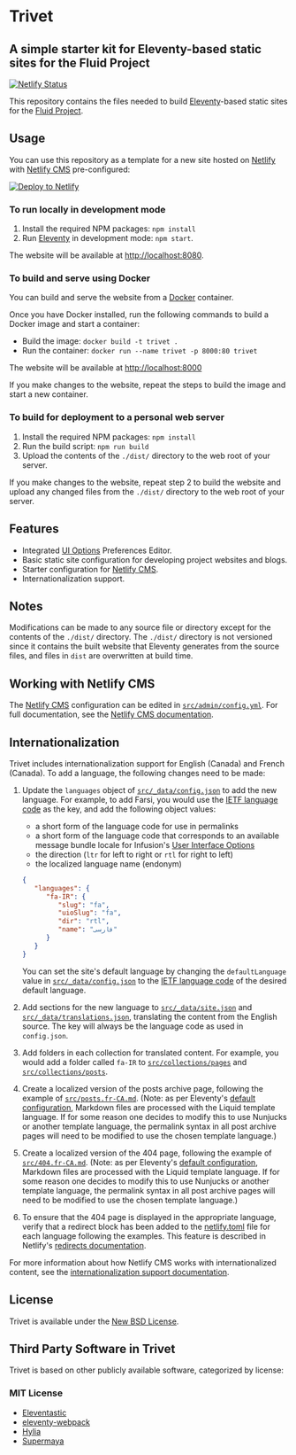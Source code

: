 # Trivet

## A simple starter kit for Eleventy-based static sites for the Fluid Project

[![Netlify Status](https://api.netlify.com/api/v1/badges/8286bcec-a92b-47ca-a4cf-128a276b57eb/deploy-status)](https://app.netlify.com/sites/trivet/deploys)

This repository contains the files needed to build [Eleventy](http://11ty.dev/)-based static sites for the [Fluid Project](https://fluidproject.org).

## Usage

You can use this repository as a template for a new site hosted on [Netlify](https://netlify.com) with [Netlify CMS](https://netlifycms.org)
pre-configured:

[![Deploy to Netlify](https://www.netlify.com/img/deploy/button.svg)](https://app.netlify.com/start/deploy?repository=https://github.com/fluid-project/trivet&stack=cms)

### To run locally in development mode

1. Install the required NPM packages: `npm install`
2. Run [Eleventy](http://11ty.dev) in development mode: `npm start`.

The website will be available at [http://localhost:8080](http://localhost:8080).

### To build and serve using Docker

You can build and serve the website from a [Docker](https://docs.docker.com/get-docker) container.

Once you have Docker installed, run the following commands to build a Docker image and start a container:

* Build the image: `docker build -t trivet .`
* Run the container: `docker run --name trivet -p 8000:80 trivet`

The website will be available at [http://localhost:8000](http://localhost:8000)

If you make changes to the website, repeat the steps to build the image and start a new container.

### To build for deployment to a personal web server

1. Install the required NPM packages: `npm install`
2. Run the build script: `npm run build`
3. Upload the contents of the `./dist/` directory to the web root of your server.

If you make changes to the website, repeat step 2 to build the website and upload any changed files from the `./dist/`
directory to the web root of your server.

## Features

* Integrated [UI Options](https://docs.fluidproject.org/infusion/development/UserInterfaceOptionsAPI.html) Preferences Editor.
* Basic static site configuration for developing project websites and blogs.
* Starter configuration for [Netlify CMS](https://netlifycms.org/).
* Internationalization support.

## Notes

Modifications can be made to any source file or directory except for the contents of the `./dist/` directory. The
`./dist/` directory is not versioned since it contains the built website that Eleventy generates from the source files,
and  files in `dist` are overwritten at build time.

## Working with Netlify CMS

The [Netlify CMS](https://netlifycms.org/) configuration can be edited in [`src/admin/config.yml`](src/admin/config.yml).
For full documentation, see the [Netlify CMS documentation](https://www.netlifycms.org/docs/).

## Internationalization

Trivet includes internationalization support for English (Canada) and French (Canada). To add a language, the
following changes need to be made:

1. Update the `languages` object of [`src/_data/config.json`](src/_data/config.json) to add the new language. For
   example, to add Farsi, you would use the [IETF language code](https://github.com/unicode-org/cldr-json/blob/master/cldr-json/cldr-core/availableLocales.json)
   as the key, and add the following object values:

   * a short form of the language code for use in permalinks
   * a short form of the language code that corresponds to an available message bundle locale for Infusion's
     [User Interface Options](https://github.com/fluid-project/infusion/tree/main/src/framework/preferences/messages)
   * the direction (`ltr` for left to right or `rtl` for right to left)
   * the localized language name (endonym)

   ```json
   {
      "languages": {
         "fa-IR": {
            "slug": "fa",
            "uioSlug": "fa",
            "dir": "rtl",
            "name": "فارسی"
         }
      }
   }
   ```

   You can set the site's default language by changing the `defaultLanguage` value in [`src/_data/config.json`](src/_data/config.json)
   to the [IETF language code](https://github.com/unicode-org/cldr-json/blob/master/cldr-json/cldr-core/availableLocales.json)
   of the desired default language.

2. Add sections for the new language to [`src/_data/site.json`](src/_data/site.json) and [`src/_data/translations.json`](src/_data/translations.json),
   translating the content from the English source. The key will always be the language code as used in `config.json`.
3. Add folders in each collection for translated content. For example, you would add a folder called `fa-IR` to
   [`src/collections/pages`](src/collections/pages) and [`src/collections/posts`](src/collections/posts).
4. Create a localized version of the posts archive page, following the example of [`src/posts.fr-CA.md`](src/posts.fr-CA.md).
   (Note: as per Eleventy's [default configuration](https://www.11ty.dev/docs/config/#default-template-engine-for-markdown-files),
   Markdown files are processed with the Liquid template language. If for some reason one decides to modify this to use
   Nunjucks or another template language, the permalink syntax in all post archive pages will need to be modified to use
   the chosen template language.)
5. Create a localized version of the 404 page, following the example of [`src/404.fr-CA.md`](src/404.fr-CA.md).
   (Note: as per Eleventy's [default configuration](https://www.11ty.dev/docs/config/#default-template-engine-for-markdown-files),
   Markdown files are processed with the Liquid template language. If for some reason one decides to modify this to use
   Nunjucks or another template language, the permalink syntax in all post archive pages will need to be modified to use
   the chosen template language.)
6. To ensure that the 404 page is displayed in the appropriate language, verify that a redirect block has been added to
   the [netlify.toml](netlify.toml) file for each language following the examples. This feature is described in
   Netlify's [redirects documentation](https://docs.netlify.com/routing/redirects/redirect-options/#custom-404-page-handling).

For more information about how Netlify CMS works with internationalized content, see the [internationalization support documentation](https://www.netlifycms.org/docs/beta-features/#i18n-support).

## License

Trivet is available under the [New BSD License](https://raw.githubusercontent.com/fluid-project/trivet/master/LICENSE.md).

## Third Party Software in Trivet

Trivet is based on other publicly available software, categorized by license:

### MIT License

* [Eleventastic](https://github.com/maxboeck/eleventastic)
* [eleventy-webpack](https://github.com/clenemt/eleventy-webpack)
* [Hylia](https://github.com/hankchizljaw/hylia)
* [Supermaya](https://github.com/MadeByMike/supermaya)
